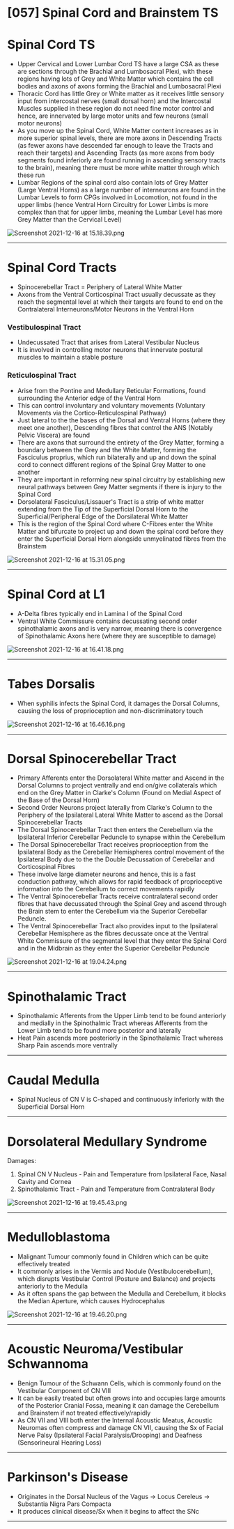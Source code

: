 # [057] Spinal Cord and Brainstem TS

# Spinal Cord TS

- Upper Cervical and Lower Lumbar Cord TS have a large CSA as these are sections through the Brachial and Lumbosacral Plexi, with these regions having lots of Grey and White Matter which contains the cell bodies and axons of axons forming the Brachial and Lumbosacral Plexi
- Thoracic Cord has little Grey or White matter as it receives little sensory input from intercostal nerves (small dorsal horn) and the Intercostal Muscles supplied in these region do not need fine motor control and hence, are innervated by large motor units and few neurons (small motor neurons)
- As you move up the Spinal Cord, White Matter content increases as in more superior spinal levels, there are more axons in Descending Tracts (as fewer axons have descended far enough to leave the Tracts and reach their targets) and Ascending Tracts (as more axons from body segments found inferiorly are found running in ascending sensory tracts to the brain), meaning there must be more white matter through which these run
- Lumbar Regions of the spinal cord also contain lots of Grey Matter (Large Ventral Horns) as a large number of interneurons are found in the Lumbar Levels to form CPGs involved in Locomotion, not found in the upper limbs (hence Ventral Horn Circuitry for Lower Limbs is more complex than that for upper limbs, meaning the Lumbar Level has more Grey Matter than the Cervical Level)

![Screenshot 2021-12-16 at 15.18.39.png](%5B057%5D%20Spinal%20Cord%20and%20Brainstem%20TS%20771499696c8a40c6b792e6bb27e9491c/Screenshot_2021-12-16_at_15.18.39.png)

---

# Spinal Cord Tracts

- Spinocerebellar Tract = Periphery of Lateral White Matter
- Axons from the Ventral Corticospinal Tract usually decussate as they reach the segmental level at which their targets are found to end on the Contralateral Interneurons/Motor Neurons in the Ventral Horn

### Vestibulospinal Tract

- Undecussated Tract that arises from Lateral Vestibular Nucleus
- It is involved in controlling motor neurons that innervate postural muscles to maintain a stable posture

### Reticulospinal Tract

- Arise from the Pontine and Medullary Reticular Formations, found surrounding the Anterior edge of the Ventral Horn
- This can control involuntary and voluntary movements (Voluntary Movements via the Cortico-Reticulospinal Pathway)
- Just lateral to the the bases of the Dorsal and Ventral Horns (where they meet one another), Descending fibres that control the ANS (Notably Pelvic Viscera) are found
- There are axons that surround the entirety of the Grey Matter, forming a boundary between the Grey and the White Matter, forming the Fasciculus proprius, which run bilaterally and up and down the spinal cord to connect different regions of the Spinal Grey Matter to one another
- They are important in reforming new spinal circuitry by establishing new neural pathways between Grey Matter segments if there is injury to the Spinal Cord
- Dorsolateral Fasciculus/Lissauer's Tract is a strip of white matter extending from the Tip of the Superficial Dorsal Horn to the Superficial/Peripheral Edge of the Dorsilateral White Matter
- This is the region of the Spinal Cord where C-Fibres enter the White Matter and bifurcate to project up and down the spinal cord before they enter the Superficial Dorsal Horn alongside unmyelinated fibres from the Brainstem

![Screenshot 2021-12-16 at 15.31.05.png](%5B057%5D%20Spinal%20Cord%20and%20Brainstem%20TS%20771499696c8a40c6b792e6bb27e9491c/Screenshot_2021-12-16_at_15.31.05.png)

---

# Spinal Cord at L1

- A-Delta fibres typically end in Lamina I of the Spinal Cord
- Ventral White Commissure contains decussating second order spinothalamic axons and is very narrow, meaning there is convergence of Spinothalamic Axons here (where they are susceptible to damage)

![Screenshot 2021-12-16 at 16.41.18.png](%5B057%5D%20Spinal%20Cord%20and%20Brainstem%20TS%20771499696c8a40c6b792e6bb27e9491c/Screenshot_2021-12-16_at_16.41.18.png)

---

# Tabes Dorsalis

- When syphilis infects the Spinal Cord, it damages the Dorsal Columns, causing the loss of proprioception and non-discriminatory touch

![Screenshot 2021-12-16 at 16.46.16.png](%5B057%5D%20Spinal%20Cord%20and%20Brainstem%20TS%20771499696c8a40c6b792e6bb27e9491c/Screenshot_2021-12-16_at_16.46.16.png)

---

# Dorsal Spinocerebellar Tract

- Primary Afferents enter the Dorsolateral White matter and Ascend in the Dorsal Columns to project ventrally and end on/give collaterals which end on the Grey Matter in Clarke's Column (Found on Medial Aspect of the Base of the Dorsal Horn)
- Second Order Neurons project laterally from Clarke's Column to the Periphery of the Ipsilateral Lateral White Matter to ascend as the Dorsal Spinocerebellar Tracts
- The Dorsal Spinocerebellar Tract then enters the Cerebellum via the Ipsilateral Inferior Cerebellar Peduncle to synapse within the Cerebellum
- The Dorsal Spinocerebellar Tract receives proprioception from the Ipsilateral Body as the Cerebellar Hemispheres control movement of the Ipsilateral Body due to the the Double Decussation of Cerebellar and Corticospinal Fibres
- These involve large diameter neurons and hence, this is a fast conduction pathway, which allows for rapid feedback of proprioceptive information into the Cerebellum to correct movements rapidly
- The Ventral Spinocerebellar Tracts receive contralateral second order fibres that have decussated through the Spinal Grey and ascend through the Brain stem to enter the Cerebellum via the Superior Cerebellar Peduncle.
- The Ventral Spinocerebellar Tract also provides input to the Ipsilateral Cerebellar Hemisphere as the fibres decussate once at the Ventral White Commissure of the segmental level that they enter the Spinal Cord and in the Midbrain as they enter the Superior Cerebellar Peduncle

![Screenshot 2021-12-16 at 19.04.24.png](%5B057%5D%20Spinal%20Cord%20and%20Brainstem%20TS%20771499696c8a40c6b792e6bb27e9491c/Screenshot_2021-12-16_at_19.04.24.png)

---

# Spinothalamic Tract

- Spinothalamic Afferents from the Upper Limb tend to be found anteriorly and medially in the Spinothalmic Tract whereas Afferents from the Lower Limb tend to be found more posterior and laterally
- Heat Pain ascends more posteriorly in the Spinothalamic Tract whereas Sharp Pain ascends more ventrally

---

# Caudal Medulla

- Spinal Nucleus of CN V is C-shaped and  continuously inferiorly with the Superficial Dorsal Horn

---

# Dorsolateral Medullary Syndrome

Damages:

1. Spinal CN V Nucleus - Pain and Temperature from Ipsilateral Face, Nasal Cavity and Cornea
2. Spinothalamic Tract - Pain and Temperature from Contralateral Body

![Screenshot 2021-12-16 at 19.45.43.png](%5B057%5D%20Spinal%20Cord%20and%20Brainstem%20TS%20771499696c8a40c6b792e6bb27e9491c/Screenshot_2021-12-16_at_19.45.43.png)

---

# Medulloblastoma

- Malignant Tumour commonly found in Children which can be quite effectively treated
- It commonly arises in the Vermis and Nodule (Vestibulocerebellum), which disrupts Vestibular Control (Posture and Balance) and projects anteriorly to the Medulla
- As it often spans the gap between the Medulla and Cerebellum, it blocks the Median Aperture, which causes Hydrocephalus

![Screenshot 2021-12-16 at 19.46.20.png](%5B057%5D%20Spinal%20Cord%20and%20Brainstem%20TS%20771499696c8a40c6b792e6bb27e9491c/Screenshot_2021-12-16_at_19.46.20.png)

---

# Acoustic Neuroma/Vestibular Schwannoma

- Benign Tumour of the Schwann Cells, which is commonly found on the Vestibular Component of CN VIII
- It can be easily treated but often grows into and occupies large amounts of the Posterior Cranial Fossa, meaning it can damage the Cerebellum and Brainstem if not treated effectively/rapidly
- As CN VII and VIII both enter the Internal Acoustic Meatus, Acoustic Neuromas often compress and damage CN VII, causing the Sx of Facial Nerve Palsy (Ipsilateral Facial Paralysis/Drooping) and Deafness (Sensorineural Hearing Loss)

---

# Parkinson's Disease

- Originates in the Dorsal Nucleus of the Vagus → Locus Cereleus → Substantia Nigra Pars Compacta
- It produces clinical disease/Sx when it begins to affect the SNc

---